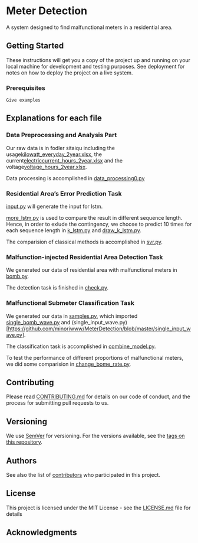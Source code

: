 # Meter Detection

A system designed to find malfunctional meters in a residential area.
## Getting Started

These instructions will get you a copy of the project up and running on your local machine for development and testing purposes. See deployment for notes on how to deploy the project on a live system.

### Prerequisites

```
Give examples
```

## Explanations for each file

### Data Preprocessing and Analysis Part

Our raw data is in fodler sitaiqu including the usage[kilowatt_everyday_2year.xlsx](https://github.com/minoriwww/MeterDetection/blob/master/sitaiqu/kilowatt_everyday_2year.xlsx), the current[electriccurrent_hours_2year.xlsx](https://github.com/minoriwww/MeterDetection/blob/master/sitaiqu/electriccurrent_hours_2year.xlsx) and the voltage[voltage_hours_2year.xlsx](https://github.com/minoriwww/MeterDetection/blob/master/sitaiqu/voltage_hours_2year.xlsx).

Data processing is accomplished in [data_processing0.py](https://github.com/minoriwww/MeterDetection/blob/master/data_processing0.py)

### Residential Area’s Error Prediction Task

[input.py](https://github.com/minoriwww/MeterDetection/blob/master/input.py) will generate the input for lstm.

[more_lstm.py](https://github.com/minoriwww/MeterDetection/blob/master/more_lstm.py) is used to compare the result in different sequence length. Hence, in order to exlude the contingency, we choose to predict 10 times for each sequence length in [k_lstm.py](https://github.com/minoriwww/MeterDetection/blob/master/k_lstm.py) and [draw_k_lstm.py](https://github.com/minoriwww/MeterDetection/blob/master/draw_k_lstm.py).

The comparision of classical methods is accomplished in [svr.py](https://github.com/minoriwww/MeterDetection/blob/master/svr.py). 

### Malfunction-injected Residential Area Detection Task
We generated our data of residential area with malfunctional meters in [bomb.py](https://github.com/minoriwww/MeterDetection/blob/master/bomb.py).

The detection task is finished in [check.py](https://github.com/minoriwww/MeterDetection/blob/master/check.py).

### Malfunctional Submeter Classification Task

We generated our data in [samples.py](https://github.com/minoriwww/MeterDetection/blob/master/samples.py), which imported [single_bomb_wave.py](https://github.com/minoriwww/MeterDetection/blob/master/single_bomb_wave.py) and (single_input_wave.py)[https://github.com/minoriwww/MeterDetection/blob/master/single_input_wave.py].

The classification task is accomplished in [combine_model.py](https://github.com/minoriwww/MeterDetection/blob/master/combine_model.py).

To test the performance of different proportions of malfunctional meters, we did some comparision in [change_bome_rate.py](https://github.com/minoriwww/MeterDetection/blob/master/change_bomb_rate.py).


## Contributing

Please read [CONTRIBUTING.md](https://gist.github.com/PurpleBooth/b24679402957c63ec426) for details on our code of conduct, and the process for submitting pull requests to us.

## Versioning

We use [SemVer](http://semver.org/) for versioning. For the versions available, see the [tags on this repository](https://github.com/your/project/tags). 

## Authors


See also the list of [contributors](https://github.com/your/project/contributors) who participated in this project.

## License

This project is licensed under the MIT License - see the [LICENSE.md](LICENSE.md) file for details

## Acknowledgments
